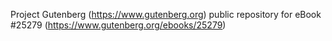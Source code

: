 Project Gutenberg (https://www.gutenberg.org) public repository for eBook #25279 (https://www.gutenberg.org/ebooks/25279)
